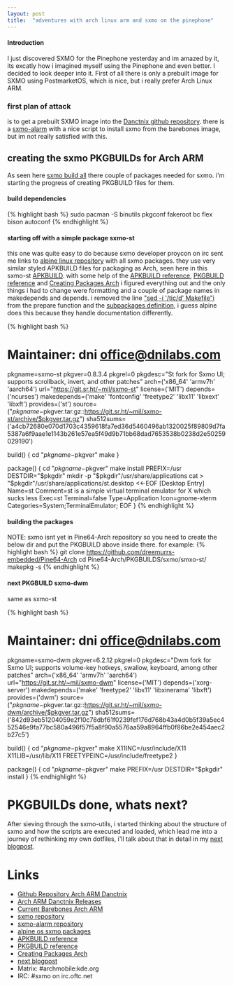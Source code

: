 ```yaml
---
layout: post
title:  "adventures with arch linux arm and sxmo on the pinephone"
---
```


#### Introduction
I just discovered SXMO for the Pinephone yesterday and im amazed by it, its excatly how i imagined myself using the Pinephone and even better. I decided to look deeper into it. First of all there is only a prebuilt image for SXMO using PostmarketOS, which is nice, but i really prefer Arch Linux ARM.

### first plan of attack
is to get a prebuilt SXMO image into the [Danctnix github repository](https://github.com/dreemurrs-embedded/Pine64-Arch). there is a [sxmo-alarm](https://github.com/justinesmithies/sxmo-alarm) with a nice script to install sxmo from the barebones image, but im not really satisfied with this.

## creating the sxmo PKGBUILDs for Arch ARM
As seen here [sxmo build all](https://git.sr.ht/~mil/sxmo-build/tree/master/item/sxmo_build_all.sh) there couple of packages needed for sxmo. i'm starting the progress of creating PKGBUILD files for them.

#### build dependencies
{% highlight bash %}
sudo pacman -S binutils pkgconf fakeroot bc flex bison autoconf
{% endhighlight %}

#### starting off with a simple package sxmo-st
this one was quite easy to do because sxmo developer proycon on irc sent me links to [alpine linux repository](https://pkgs.alpinelinux.org/packages?name=sxmo*&branch=edge) with all sxmo packages. they use very similar styled APKBUILD files for packaging as Arch, seen here in this sxmo-st [APKBUILD](https://gitlab.alpinelinux.org/alpine/aports/-/blob/master/community/sxmo-st/APKBUILD). with some help of the [APKBUILD reference](https://wiki.alpinelinux.org/wiki/APKBUILD_Reference), [PKGBUILD reference](https://wiki.archlinux.org/title/PKGBUILD) and [Creating Packages Arch](https://wiki.archlinux.org/title/Creating_packages) i figured everything out and the only things i had to change were formatting and a couple of package names in makedepends and depends. i removed the line ["sed -i '/tic/d' Makefile"i](https://gitlab.alpinelinux.org/alpine/aports/-/blob/master/community/sxmo-st/APKBUILD#L18) from the prepare function and the [subpackages definition](https://gitlab.alpinelinux.org/alpine/aports/-/blob/master/community/sxmo-st/APKBUILD#L11), i guess alpine does this because they handle documentation differently.

{% highlight bash %}
# Maintainer: dni <office@dnilabs.com>
pkgname=sxmo-st
pkgver=0.8.3.4
pkgrel=0
pkgdesc="St fork for Sxmo UI; supports scrollback, invert, and other patches"
arch=('x86_64' 'armv7h' 'aarch64')
url="https://git.sr.ht/~mil/sxmo-st"
license=('MIT')
depends=('ncurses')
makedepends=('make' 'fontconfig' 'freetype2' 'libx11' 'libxext' 'libxft')
provides=('st')
source=("$pkgname-$pkgver.tar.gz::https://git.sr.ht/~mil/sxmo-st/archive/$pkgver.tar.gz")
sha512sums=('a4cb72680e070d1703c4359618fa7ed36d5460496ab1320025f89809d7fa5387a6f9aae1e1143b261e57ea5f49d9b71bb68dad7653538b0238d2e50259029190')

build() {
  cd "$pkgname-$pkgver"
	make
}

package() {
  cd "$pkgname-$pkgver"
	make install PREFIX=/usr DESTDIR="$pkgdir"
	mkdir -p "$pkgdir"/usr/share/applications
	cat > "$pkgdir"/usr/share/applications/st.desktop <<-EOF
		[Desktop Entry]
		Name=st
		Comment=st is a simple virtual terminal emulator for X which sucks less
		Exec=st
		Terminal=false
		Type=Application
		Icon=gnome-xterm
		Categories=System;TerminalEmulator;
	EOF
}
{% endhighlight %}

#### building the packages
NOTE: sxmo isnt yet in Pine64-Arch repository so you need to create the below dir and put the PKGBUILD above inside there. for example:
{% highlight bash %}
git clone https://github.com/dreemurrs-embedded/Pine64-Arch
cd Pine64-Arch/PKGBUILDS/sxmo/smxo-st/
makepkg -s
{% endhighlight %}

#### next PKGBUILD sxmo-dwm
same as sxmo-st

{% highlight bash %}
# Maintainer: dni <office@dnilabs.com>
pkgname=sxmo-dwm
pkgver=6.2.12
pkgrel=0
pkgdesc="Dwm fork for Sxmo UI; supports volume-key hotkeys, swallow, keyboard, among other patches"
arch=('x86_64' 'armv7h' 'aarch64')
url="https://git.sr.ht/~mil/sxmo-dwm"
license=('MIT')
depends=('xorg-server')
makedepends=('make' 'freetype2' 'libx11' 'libxinerama' 'libxft')
provides=('dwm')
source=("$pkgname-$pkgver.tar.gz::https://git.sr.ht/~mil/sxmo-dwm/archive/$pkgver.tar.gz")
sha512sums=('842d93eb51204059e2f10c78dbf61f0239fef176d768b43a4d0b5f39a5ec452546e9fa77bc580a496f57f5a8f90a5576aa59a8964ffb0f86be2e454aec2b27c5')

build() {
  cd "$pkgname-$pkgver"
	make X11INC=/usr/include/X11 X11LIB=/usr/lib/X11 FREETYPEINC=/usr/include/freetype2
}

package() {
  cd "$pkgname-$pkgver"
	make PREFIX=/usr DESTDIR="$pkgdir" install
}
{% endhighlight %}


# PKGBUILDs done, whats next?
After sieving through the sxmo-utils, i started thinking about the structure of sxmo and how the scripts are executed and loaded, which lead me into a journey of rethinking my own dotfiles, i'll talk about that in detail in my [next blogpost](http://blog.dnilabs.com/2021/06/27/restructuring-dotfiles-rethinking-sxmo-structure.html).



# Links

* [Github Repository Arch ARM Danctnix](https://github.com/dreemurrs-embedded/Pine64-Arch)
* [Arch ARM Danctnix Releases](https://github.com/dreemurrs-embedded/Pine64-Arch/releases)
* [Current Barebones Arch ARM](https://github.com/dreemurrs-embedded/Pine64-Arch/releases/download/20210613/archlinux-pinephone-barebone-20210613.img.xz)
* [sxmo repository](https://git.sr.ht/~mil/sxmo-build/tree/master/item/sxmo_build_all.sh)
* [sxmo-alarm repository](https://github.com/justinesmithies/sxmo-alarm)
* [alpine os sxmo packages](https://pkgs.alpinelinux.org/packages?name=sxmo*&branch=edge)
* [APKBUILD reference](https://wiki.alpinelinux.org/wiki/APKBUILD_Reference)
* [PKGBUILD reference](https://wiki.archlinux.org/title/PKGBUILD)
* [Creating Packages Arch](https://wiki.archlinux.org/title/Creating_packages)
* [next blogpost](http://blog.dnilabs.com/2021/06/27/restructuring-dotfiles-rethinking-sxmo-structure.html)
* Matrix: #archmobile:kde.org
* IRC: #sxmo on irc.oftc.net
